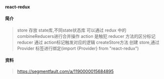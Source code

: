 #### react-redux

#### 简介
> store 存放 state库,不同state状态库 可以通过 redux 中的 combineReducers进行合并操作
> action 是触犯 reducer 方法的区分标记
> reducer 通过 action标记触发对应的逻辑
> createStore方法 创建 store,通过 Provider 标签进行绑定(import {Provider} from "react-redux")

#### 资料
> https://segmentfault.com/a/1190000015684895